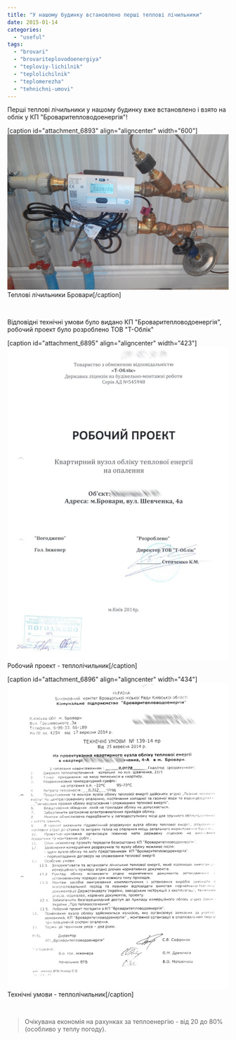 ```yaml
---
title: "У нашому будинку встановлено перші теплові лічильники"
date: 2015-01-14
categories: 
  - "useful"
tags: 
  - "brovari"
  - "brovariteplovodoenergiya"
  - "teploviy-lichilnik"
  - "teplolichilnik"
  - "teplomerezha"
  - "tehnichni-umovi"
---
```


Перші теплові лічильники у нашому будинку вже встановлено і взято на облік у КП "Броваритепловодоенергія"!

\[caption id="attachment\_6893" align="aligncenter" width="600"\][![Теплові лічильники Бровари](/wp-content/uploads/2015/01/20150114135134.jpg)](/wp-content/uploads/2015/01/20150114135134.jpg) Теплові лічильники Бровари\[/caption\]

 

Відповідні технічні умови було видано КП "Броваритепловодоенергія", робочий проект було розроблено ТОВ "Т-Облік"

<!--more-->

\[caption id="attachment\_6895" align="aligncenter" width="423"\][![Робочий проект - теплолічильник](/wp-content/uploads/2015/01/s4a0001.jpg)](/wp-content/uploads/2015/01/s4a0001.jpg) Робочий проект - теплолічильник\[/caption\]

\[caption id="attachment\_6896" align="aligncenter" width="434"\][![Технічні умови - теплолічильник](/wp-content/uploads/2015/01/s4a0002.jpg)](/wp-content/uploads/2015/01/s4a0002.jpg) Технічні умови - теплолічильник\[/caption\]

 

> Очікувана економія на рахунках за теплоенергію - від 20 до 80% (особливо у теплу погоду).
